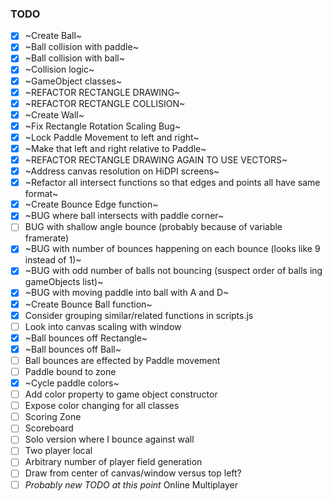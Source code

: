 ### TODO

- [x] ~Create Ball~
- [x] ~Ball collision with paddle~
- [x] ~Ball collision with ball~
- [x] ~Collision logic~
- [x] ~GameObject classes~
- [x] ~REFACTOR RECTANGLE DRAWING~
- [x] ~REFACTOR RECTANGLE COLLISION~
- [x] ~Create Wall~
- [x] ~Fix Rectangle Rotation Scaling Bug~
- [x] ~Lock Paddle Movement to left and right~
- [x] ~Make that left and right relative to Paddle~
- [x] ~REFACTOR RECTANGLE DRAWING AGAIN TO USE VECTORS~
- [x] ~Address canvas resolution on HiDPI screens~
- [x] ~Refactor all intersect functions so that edges and points all have same format~
- [x] ~Create Bounce Edge function~
- [x] ~BUG where ball intersects with paddle corner~
- [ ] BUG with shallow angle bounce (probably because of variable framerate)
- [x] ~BUG with number of bounces happening on each bounce (looks like 9 instead of 1)~
- [x] ~BUG with odd number of balls not bouncing (suspect order of balls ing gameObjects list)~
- [x] ~BUG with moving paddle into ball with A and D~
- [x] ~Create Bounce Ball function~
- [x] Consider grouping similar/related functions in scripts.js
- [ ] Look into canvas scaling with window
- [x] ~Ball bounces off Rectangle~
- [x] ~Ball bounces off Ball~
- [ ] Ball bounces are effected by Paddle movement
- [ ] Paddle bound to zone
- [x] ~Cycle paddle colors~
- [ ] Add color property to game object constructor
- [ ] Expose color changing for all classes 
- [ ] Scoring Zone
- [ ] Scoreboard
- [ ] Solo version where I bounce against wall
- [ ] Two player local
- [ ] Arbitrary number of player field generation
- [ ] Draw from center of canvas/window versus top left?
- [ ] _Probably new TODO at this point_ Online Multiplayer
